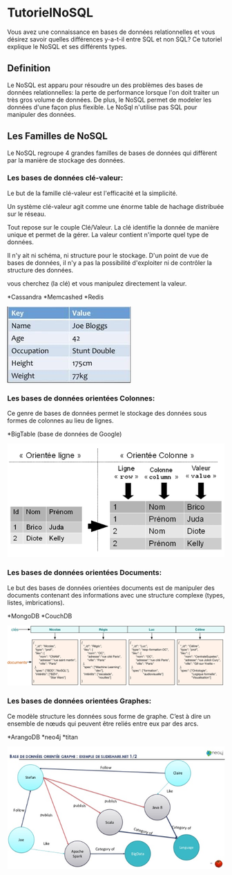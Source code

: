 # TutorielNoSQL

Vous avez une connaissance en bases de données relationnelles et vous désirez savoir quelles différences y-a-t-il entre SQL et non SQL?
Ce tutoriel explique le NoSQL et ses différents types.

## Definition

Le NoSQL est apparu pour résoudre un des problèmes des bases de données relationnelles: la perte de performance lorsque l'on doit traiter un très gros volume de données.
De plus, le NoSQL permet de modeler les données d'une façon plus flexible.
Le NoSql n'utilise pas SQL pour manipuler des données.

## Les Familles de NoSQL

Le NoSQL regroupe 4 grandes familles de bases de données qui diffèrent par la manière de stockage des données.

### Les bases de données clé-valeur:

Le but de la famille clé-valeur est l'efficacité et la simplicité. 

Un système clé-valeur agit comme une énorme table de hachage distribuée sur le réseau. 

Tout repose sur le couple Clé/Valeur. La clé identifie la donnée de manière unique et permet de la gérer. La valeur contient n'importe quel type de données.

Il n'y ait ni schéma, ni structure pour le stockage. D'un point de vue de bases de données, il n'y a pas la possibilité d'exploiter ni de contrôler la structure des données.

vous cherchez (la clé) et vous manipulez directement la valeur.

*Cassandra
*Memcashed
*Redis

![Base de Données clé-valeur (Ref:https://smartylab.org/blog/2018/12/02/tutoriel-nosql-apprenez-les-fonctionnalites-les-types-la-nature-et-les-avantages-de-nosql/)](images/BD-cv.jpg)

### Les bases de données orientées Colonnes:

Ce genre de bases de données permet le stockage des données sous formes de colonnes au lieu de lignes.

*BigTable (base de données de Google)

![Base de Données orientée Colonnes (Ref:http://michaelmorello.blogspot.com)](images/DB-colonnes.png)

### Les bases de données orientées Documents:

Le but des bases de données orientées documents est de manipuler des documents contenant des informations avec une structure complexe (types, listes, imbrications).

*MongoDB
*CouchDB

![Base de Données orientées Documents (Ref:https://openclassrooms.com )](images/BD-documents.png)


### Les bases de données orientées Graphes:

Ce modèle structure les données sous forme de graphe. C’est à dire un ensemble de nœuds qui peuvent être reliés entre eux par des arcs.

*ArangoDB
*neo4j
*titan

![Base de Données orientée Graphe (Ref: https://fr.slideshare.net/MichrafyMustafa/base-de-donnes-graphe-noe4j-concepts-et-mise-en-oeuvre)](images/BD-graph.jpg)
